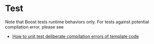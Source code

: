 # Test

Note that Boost tests runtime behaviors only. For tests against potential compilation error, please see 

- [How to unit test deliberate compilation errors of template code](https://stackoverflow.com/q/7282350)
